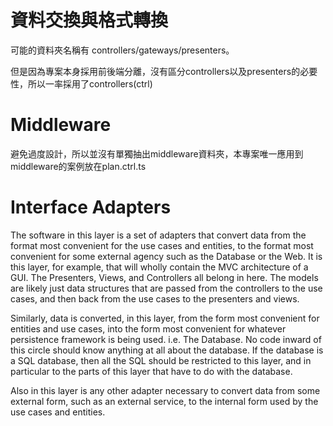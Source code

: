 # 資料交換與格式轉換
可能的資料夾名稱有 controllers/gateways/presenters。

但是因為專案本身採用前後端分離，沒有區分controllers以及presenters的必要性，所以一率採用了controllers(ctrl)

# Middleware

避免過度設計，所以並沒有單獨抽出middleware資料夾，本專案唯一應用到middleware的案例放在plan.ctrl.ts

# Interface Adapters
The software in this layer is a set of adapters that convert data from the format most convenient for the use cases and entities, to the format most convenient for some external agency such as the Database or the Web. It is this layer, for example, that will wholly contain the MVC architecture of a GUI. The Presenters, Views, and Controllers all belong in here. The models are likely just data structures that are passed from the controllers to the use cases, and then back from the use cases to the presenters and views.

Similarly, data is converted, in this layer, from the form most convenient for entities and use cases, into the form most convenient for whatever persistence framework is being used. i.e. The Database. No code inward of this circle should know anything at all about the database. If the database is a SQL database, then all the SQL should be restricted to this layer, and in particular to the parts of this layer that have to do with the database.

Also in this layer is any other adapter necessary to convert data from some external form, such as an external service, to the internal form used by the use cases and entities.